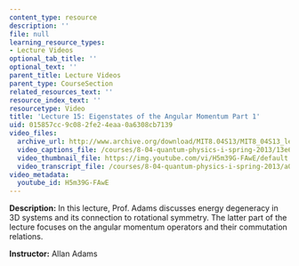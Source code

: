 ```yaml
---
content_type: resource
description: ''
file: null
learning_resource_types:
- Lecture Videos
optional_tab_title: ''
optional_text: ''
parent_title: Lecture Videos
parent_type: CourseSection
related_resources_text: ''
resource_index_text: ''
resourcetype: Video
title: 'Lecture 15: Eigenstates of the Angular Momentum Part 1'
uid: 015857cc-9c08-2fe2-4eaa-0a6308cb7139
video_files:
  archive_url: http://www.archive.org/download/MIT8.04S13/MIT8_04S13_lec15_300k.mp4
  video_captions_file: /courses/8-04-quantum-physics-i-spring-2013/13e6553f28415478a34c50cbcb5cb897_H5m39G-FAwE.vtt
  video_thumbnail_file: https://img.youtube.com/vi/H5m39G-FAwE/default.jpg
  video_transcript_file: /courses/8-04-quantum-physics-i-spring-2013/a04c0e9c095c86b39b20beb4875e3018_H5m39G-FAwE.pdf
video_metadata:
  youtube_id: H5m39G-FAwE
---
```


**Description:** In this lecture, Prof. Adams discusses energy degeneracy in 3D systems and its connection to rotational symmetry. The latter part of the lecture focuses on the angular momentum operators and their commutation relations.

**Instructor:** Allan Adams
